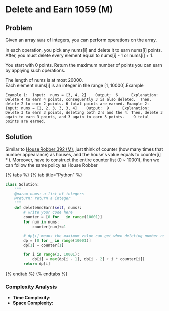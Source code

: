 # Delete and Earn 1059 \(M\)

## Problem

Given an array `nums` of integers, you can perform operations on the array.

In each operation, you pick any nums\[i\] and delete it to earn nums\[i\] points. After, you must delete every element equal to nums\[i\] - 1 or nums\[i\] + 1.

You start with 0 points. Return the maximum number of points you can earn by applying such operations.

The length of nums is at most 20000.  
Each element nums\[i\] is an integer in the range \[1, 10000\].Example

```text
Example 1:	Input:  nums = [3, 4, 2]	Output:  6		Explanation:	Delete 4 to earn 4 points, consequently 3 is also deleted.	Then, delete 2 to earn 2 points. 6 total points are earned.	Example 2:	Input: nums = [2, 2, 3, 3, 3, 4]	Output:  9		Explanation:	Delete 3 to earn 3 points, deleting both 2's and the 4.	Then, delete 3 again to earn 3 points, and 3 again to earn 3 points.	9 total points are earned.
```

## Solution 

Similar to [House Robber 392 \(M\)](house-robbe-392-m.md), just think of counter \(how many times that number appearance\) as houses, and the house's value equals to counter\[i\] \* i. Moreover, have to construct the entire counter list \(0 ~ 10001\), then we can follow the same policy as House Robber

{% tabs %}
{% tab title="Python" %}
```python
class Solution:
    """
    @param nums: a list of integers
    @return: return a integer
    """
    def deleteAndEarn(self, nums):
        # write your code here
        counter = [0 for _ in range(10001)]
        for num in nums:
            counter[num]+=1
        
        # dp[i] means the maximum value can get when deleting number no larger than i
        dp = [0 for _ in range(10001)]
        dp[1] = counter[1] 

        for i in range(2, 10001):
            dp[i] = max(dp[i - 1], dp[i - 2] + i * counter[i])
        return dp[i]
```
{% endtab %}
{% endtabs %}

### Complexity Analysis

* **Time Complexity:**
* **Space Complexity:**


